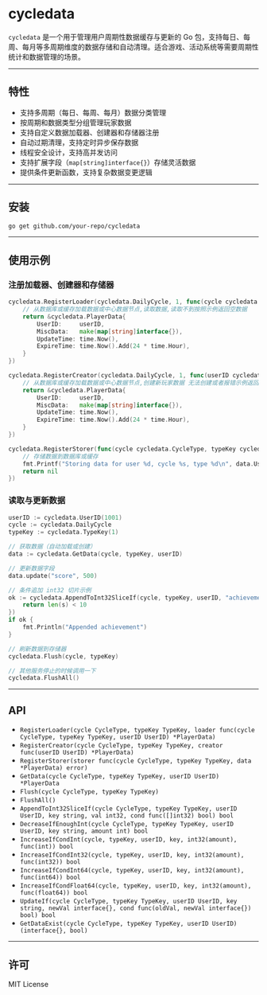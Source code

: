 # cycledata

`cycledata` 是一个用于管理用户周期性数据缓存与更新的 Go 包，支持每日、每周、每月等多周期维度的数据存储和自动清理。适合游戏、活动系统等需要周期性统计和数据管理的场景。

---

## 特性

- 支持多周期（每日、每周、每月）数据分类管理
- 按周期和数据类型分组管理玩家数据
- 支持自定义数据加载器、创建器和存储器注册
- 自动过期清理，支持定时异步保存数据
- 线程安全设计，支持高并发访问
- 支持扩展字段（`map[string]interface{}`）存储灵活数据
- 提供条件更新函数，支持复杂数据变更逻辑

---

## 安装

```bash
go get github.com/your-repo/cycledata
```

---

## 使用示例

### 注册加载器、创建器和存储器

```go
cycledata.RegisterLoader(cycledata.DailyCycle, 1, func(cycle cycledata.CycleType, typeKey cycledata.TypeKey, userID cycledata.UserID) *cycledata.PlayerData {
	// 从数据库或缓存加载数据或中心数据节点,读取数据,读取不到按照示例返回空数据
	return &cycledata.PlayerData{
		UserID:     userID,
		MiscData:   make(map[string]interface{}),
		UpdateTime: time.Now(),
		ExpireTime: time.Now().Add(24 * time.Hour),
	}
})

cycledata.RegisterCreator(cycledata.DailyCycle, 1, func(userID cycledata.UserID) *cycledata.PlayerData {
	// 从数据库或缓存加载数据或中心数据节点,创建新玩家数据 无法创建或者报错示例返回空数据
	return &cycledata.PlayerData{
		UserID:     userID,
		MiscData:   make(map[string]interface{}),
		UpdateTime: time.Now(),
		ExpireTime: time.Now().Add(24 * time.Hour),
	}
})

cycledata.RegisterStorer(func(cycle cycledata.CycleType, typeKey cycledata.TypeKey, data *cycledata.PlayerData) error {
	// 存储数据到数据库或缓存
	fmt.Printf("Storing data for user %d, cycle %s, type %d\n", data.UserID, cycle, typeKey)
	return nil
})
```

### 读取与更新数据

```go
userID := cycledata.UserID(1001)
cycle := cycledata.DailyCycle
typeKey := cycledata.TypeKey(1)

// 获取数据（自动加载或创建）
data := cycledata.GetData(cycle, typeKey, userID)

// 更新数据字段
data.update("score", 500)

// 条件追加 int32 切片示例
ok := cycledata.AppendToInt32SliceIf(cycle, typeKey, userID, "achievements", 10, func(s []int32) bool {
	return len(s) < 10
})
if ok {
	fmt.Println("Appended achievement")
}

// 刷新数据到存储器
cycledata.Flush(cycle, typeKey)

// 其他服务停止的时候调用一下
cycledata.FlushAll()
```

---

## API

- `RegisterLoader(cycle CycleType, typeKey TypeKey, loader func(cycle CycleType, typeKey TypeKey, userID UserID) *PlayerData)`
- `RegisterCreator(cycle CycleType, typeKey TypeKey, creator func(userID UserID) *PlayerData)`
- `RegisterStorer(storer func(cycle CycleType, typeKey TypeKey, data *PlayerData) error)`
- `GetData(cycle CycleType, typeKey TypeKey, userID UserID) *PlayerData`
- `Flush(cycle CycleType, typeKey TypeKey)`
- `FlushAll()`
- `AppendToInt32SliceIf(cycle CycleType, typeKey TypeKey, userID UserID, key string, val int32, cond func([]int32) bool) bool`
- `DecreaseIfEnoughInt(cycle CycleType, typeKey TypeKey, userID UserID, key string, amount int) bool`
- `IncreaseIfCondInt(cycle, typeKey, userID, key, int32(amount), func(int)) bool`
- `IncreaseIfCondInt32(cycle, typeKey, userID, key, int32(amount), func(int32)) bool`
- `IncreaseIfCondInt64(cycle, typeKey, userID, key, int32(amount), func(int64)) bool`
- `IncreaseIfCondFloat64(cycle, typeKey, userID, key, int32(amount), func(float64)) bool`
- `UpdateIf(cycle CycleType, typeKey TypeKey, userID UserID, key string, newVal interface{}, cond func(oldVal, newVal interface{}) bool) bool`
- `GetDataExist(cycle CycleType, typeKey TypeKey, userID UserID) (interface{}, bool)`

---

## 许可

MIT License
